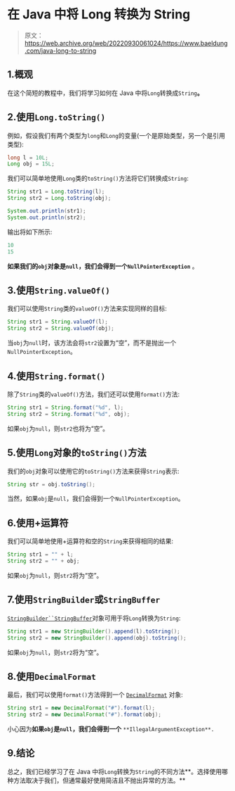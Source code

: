 # 在 Java 中将 Long 转换为 String

> 原文：<https://web.archive.org/web/20220930061024/https://www.baeldung.com/java-long-to-string>

## 1.概观

在这个简短的教程中，我们将学习如何在 Java 中将`Long`转换成`String`**。**

## 2.使用`Long.toString()`

例如，假设我们有两个类型为`long`和`Long`的变量(一个是原始类型，另一个是引用类型):

```java
long l = 10L;
Long obj = 15L;
```

我们可以简单地使用`Long`类的`toString()`方法将它们转换成`String`:

```java
String str1 = Long.toString(l);
String str2 = Long.toString(obj);

System.out.println(str1);
System.out.println(str2);
```

输出将如下所示:

```java
10
15
```

**如果我们的`obj`对象是`null`，我们会得到一个`NullPointerException`** 。

## 3.使用`String.valueOf()`

我们可以使用`String`类的`valueOf()`方法来实现同样的目标:

```java
String str1 = String.valueOf(l);
String str2 = String.valueOf(obj);
```

当`obj`为`null`时，该方法会将`str2`设置为“空”，而不是抛出一个`NullPointerException`。

## 4.使用`String.format()`

除了`String`类的`valueOf()`方法，我们还可以使用`format()`方法:

```java
String str1 = String.format("%d", l);
String str2 = String.format("%d", obj);
```

如果`obj`为`null`，则`str2`也将为“空”。

## 5.使用`Long`对象的`toString()`方法

我们的`obj`对象可以使用它的`toString()`方法来获得`String`表示:

```java
String str = obj.toString();
```

当然，如果`obj`是`null`，我们会得到一个`NullPointerException`。

## 6.使用+运算符

我们可以简单地使用+运算符和空的`String`来获得相同的结果:

```java
String str1 = "" + l;
String str2 = "" + obj;
```

如果`obj`为`null`，则`str2`将为“空”。

## 7.使用`StringBuilder`或`StringBuffer`

[`StringBuilder``StringBuffer`](/web/20221208143926/https://www.baeldung.com/java-string-builder-string-buffer)对象可用于将`Long`转换为`String`:

```java
String str1 = new StringBuilder().append(l).toString();
String str2 = new StringBuilder().append(obj).toString();
```

如果`obj`为`null`，则`str2`将为“空”。

## 8.使用`DecimalFormat`

最后，我们可以使用`format()`方法得到一个 [`DecimalFormat`](/web/20221208143926/https://www.baeldung.com/java-decimalformat) 对象:

```java
String str1 = new DecimalFormat("#").format(l);
String str2 = new DecimalFormat("#").format(obj);
```

小心因为**如果`obj`是`null`，我们会得到一个** `**IllegalArgumentException**.`

## 9.结论

总之，我们已经学习了在 Java 中将`Long`转换为`String`的不同方法**。选择使用哪种方法取决于我们，但通常最好使用简洁且不抛出异常的方法。**